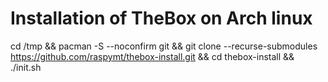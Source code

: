 # Installation of TheBox on Arch linux

cd /tmp && pacman -S --noconfirm git && git clone --recurse-submodules https://github.com/raspymt/thebox-install.git && cd thebox-install && ./init.sh

